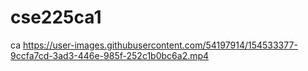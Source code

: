 # cse225ca1
ca
https://user-images.githubusercontent.com/54197914/154533377-9ccfa7cd-3ad3-446e-985f-252c1b0bc6a2.mp4

